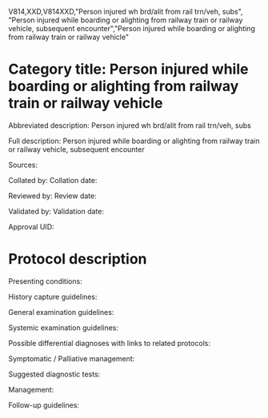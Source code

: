 V814,XXD,V814XXD,"Person injured wh brd/alit from rail trn/veh, subs", "Person injured while boarding or alighting from railway train or railway vehicle, subsequent encounter","Person injured while boarding or alighting from railway train or railway vehicle"
# Category title: Person injured while boarding or alighting from railway train or railway vehicle

Abbreviated description: Person injured wh brd/alit from rail trn/veh, subs

Full description: Person injured while boarding or alighting from railway train or railway vehicle, subsequent encounter

Sources:

Collated by:
Collation date:

Reviewed by:
Review date:

Validated by:
Validation date:

Approval UID:

# Protocol description

Presenting conditions:

History capture guidelines:

General examination guidelines:

Systemic examination guidelines:

Possible differential diagnoses with links to related protocols:

Symptomatic / Palliative management:

Suggested diagnostic tests:

Management:

Follow-up guidelines:
